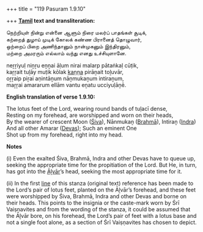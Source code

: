 +++
title = "119 Pasuram 1.9.10"

+++
**[Tamil](/definition/tamil#history "show Tamil definitions") text and transliteration:**

நெற்றியுள் நின்று என்னை ஆளும் நிரை மலர்ப் பாதங்கள் சூடிக்,  
கற்றைத் துழாய் முடிக் கோலக் கண்ண பிரானைத் தொழுவார்,  
ஒற்றைப் பிறை அணிந்தானும் நான்முகனும் இந்திரனும்,  
மற்றை அமரரும் எல்லாம் வந்து எனது உச்சியுளானே.

neṟṟiyuḷ niṉṟu eṉṉai āḷum nirai malarp pātaṅkaḷ cūṭik,  
kaṟṟait tuḻāy muṭik kōlak [kaṇṇa](/definition/kanna#history "show kaṇṇa definitions") pirāṉait toḻuvār,  
oṟṟaip piṟai aṇintāṉum nāṉmukaṉum intiraṉum,  
maṟṟai amararum ellām vantu eṉatu ucciyuḷāṉē.

**English translation of verse 1.9.10:**

The lotus feet of the Lord, wearing round bands of tuḷacī dense,  
Resting on my forehead, are worshipped and worn on their heads,  
By the wearer of crescent Moon ([Śiva](/definition/shiva#vaishnavism "show Śiva definitions")), Nānmukaṉ ([Brahmā](/definition/brahma#vaishnavism "show Brahmā definitions")), Intiraṉ ([Indra](/definition/indra#vaishnavism "show Indra definitions"))  
And all other Amarar ([Devas](/definition/deva#vaishnavism "show Devas definitions")); Such an eminent One  
Shot up from my forehead, right into my head.

**Notes**

\(i\) Even the exalted Śiva, Brahmā, Indra and other Devas have to queue up, seeking the appropriate time for the propitiation of the Lord. But He, in turn, has got into the [Āḻvār](/definition/aḻvar#vaishnavism "show Āḻvār definitions")’s head, seeking the most appropriate time for it.

\(ii\) In the first [line](/definition/line#history "show line definitions") of this stanza (original text) reference has been made to the Lord‘s pair of lotus feet, planted on the Āḻvār’s forehead, and these feet were worshipped by Śiva, Brahmā, Indra and other Devas and borne on their heads. This points to the insignia or the caste-mark worn by Śrī Vaiṣṇavites and from the wording of the stanza, it could be assumed that the Āḻvār bore, on his forehead, the Lord’s pair of feet with a lotus base and not a single foot alone, as a section of Śrī Vaiṣṇavites has chosen to depict.


